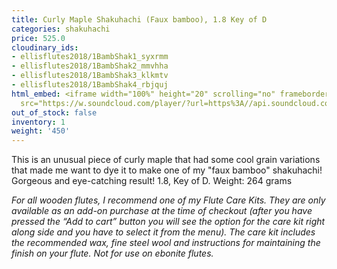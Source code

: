 ```yaml
---
title: Curly Maple Shakuhachi (Faux bamboo), 1.8 Key of D
categories: shakuhachi
price: 525.0
cloudinary_ids:
- ellisflutes2018/1BambShak1_syxrmm
- ellisflutes2018/1BambShak2_mmvhha
- ellisflutes2018/1BambShak3_klkmtv
- ellisflutes2018/1BambShak4_rbjquj
html_embed: <iframe width="100%" height="20" scrolling="no" frameborder="no" allow="autoplay"
  src="https://w.soundcloud.com/player/?url=https%3A//api.soundcloud.com/tracks/192693525&color=%23ff5500&inverse=false&auto_play=false&show_user=true"></iframe>
out_of_stock: false
inventory: 1
weight: '450'
---
```


This is an unusual piece of curly maple that had some cool grain variations that made me want to dye it to make one of my "faux bamboo" shakuhachi!  Gorgeous and eye-catching result!  1.8, Key of D.  Weight: 264 grams

*For all wooden flutes, I recommend one of my Flute Care Kits.  They are only available as an add-on purchase at the time of checkout (after you have pressed the “Add to cart” button you will see the option for the care kit right along side and you have to select it from the menu). The care kit includes the recommended wax, fine steel wool and instructions for maintaining the finish on your flute.  Not for use on ebonite flutes.*